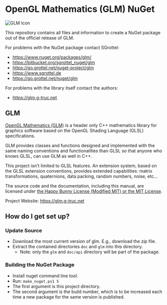 # OpenGL Mathematics (GLM) NuGet #

![GLM Icon](https://bitbucket.org/sgrottel_nuget/glm/raw/556498f4caa1806a663926db247e032f1828f734/logo.png)

This repository contains all files and information to create a NuGet package out of the officiel release of GLM.

For problems with the NuGet package contact SGrottel: 

* https://www.nuget.org/packages/glm/
* https://bitbucket.org/sgrottel_nuget/glm
* https://go.grottel.net/nuget-project/glm
* https://www.sgrottel.de
* https://go.grottel.net/nuget/glm

For problems with the library itself contact the authors:

* https://glm.g-truc.net

## GLM ##

[OpenGL Mathematics (GLM)](https://glm.g-truc.net) is a header only C++ mathematics library for graphics software based on the OpenGL Shading Language (GLSL) specifications.

GLM provides classes and functions designed and implemented with the same naming conventions and functionalities than GLSL so that anyone who knows GLSL, can use GLM as well in C++.

This project isn't limited to GLSL features. An extension system, based on the GLSL extension conventions, provides extended capabilities: matrix transformations, quaternions, data packing, random numbers, noise, etc...

The source code and the documentation, including this manual, are licensed under [the Happy Bunny License (Modified MIT) or the MIT License](https://glm.g-truc.net/copying.txt).

Project Website: https://glm.g-truc.net

## How do I get set up? ##

### Update Source ###

* Download the most current version of glm. E.g., download the zip file.
* Extract the contained directories `doc` and `glm` into this directory.
    * Note: only the `glm` and `doc/api` directory will be part of the package.

### Building the NuGet Package ###

* Install nuget command line tool.
* Run: `make_nuget.ps1 5`
* The first argument is this project directory.
* The second argument is the build number, which is to be increased each time a new package for the same version is published.
